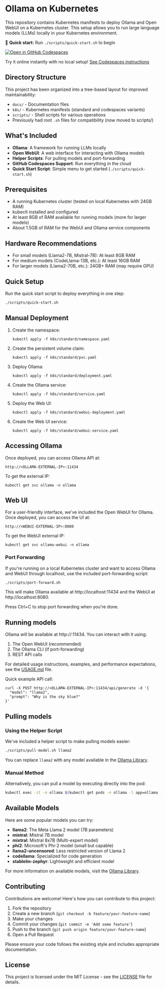 # Ollama on Kubernetes

This repository contains Kubernetes manifests to deploy Ollama and Open WebUI on a Kubernetes cluster. This setup allows you to run large language models (LLMs) locally in your Kubernetes environment.

🚀 **Quick start:** Run `./scripts/quick-start.sh` to begin

[![Open in GitHub Codespaces](https://github.com/codespaces/badge.svg)](https://codespaces.new/idvoretskyi/ollama-k8s)

Try it online instantly with no local setup! [See Codespaces instructions](docs/CODESPACES.md)

## Directory Structure

This project has been organized into a tree-based layout for improved maintainability:

- `docs/` - Documentation files
- `k8s/` - Kubernetes manifests (standard and codespaces variants)
- `scripts/` - Shell scripts for various operations
- Previously had root `.sh` files for compatibility (now moved to scripts/)

## What's Included

- **Ollama**: A framework for running LLMs locally
- **Open WebUI**: A web interface for interacting with Ollama models
- **Helper Scripts**: For pulling models and port-forwarding
- **GitHub Codespaces Support**: Run everything in the cloud
- **Quick Start Script**: Simple menu to get started (`./scripts/quick-start.sh`)

## Prerequisites

- A running Kubernetes cluster (tested on local Kubernetes with 24GB RAM)
- kubectl installed and configured
- At least 8GB of RAM available for running models (more for larger models)
- About 1.5GB of RAM for the WebUI and Ollama service components

## Hardware Recommendations

- For small models (Llama2-7B, Mistral-7B): At least 8GB RAM
- For medium models (CodeLlama-13B, etc.): At least 16GB RAM
- For larger models (Llama2-70B, etc.): 24GB+ RAM (may require GPU)

## Quick Setup

Run the quick start script to deploy everything in one step:

```bash
./scripts/quick-start.sh
```

## Manual Deployment

1. Create the namespace:
   ```
   kubectl apply -f k8s/standard/namespace.yaml
   ```

2. Create the persistent volume claim:
   ```
   kubectl apply -f k8s/standard/pvc.yaml
   ```

3. Deploy Ollama:
   ```
   kubectl apply -f k8s/standard/deployment.yaml
   ```

4. Create the Ollama service:
   ```
   kubectl apply -f k8s/standard/service.yaml
   ```

5. Deploy the Web UI:
   ```
   kubectl apply -f k8s/standard/webui-deployment.yaml
   ```

6. Create the Web UI service:
   ```
   kubectl apply -f k8s/standard/webui-service.yaml
   ```

## Accessing Ollama

Once deployed, you can access Ollama API at:
```
http://<OLLAMA-EXTERNAL-IP>:11434
```

To get the external IP:
```
kubectl get svc ollama -n ollama
```

## Web UI

For a user-friendly interface, we've included the Open WebUI for Ollama.
Once deployed, you can access the UI at:
```
http://<WEBUI-EXTERNAL-IP>:8080
```

To get the WebUI external IP:
```
kubectl get svc ollama-webui -n ollama
```

### Port Forwarding

If you're running on a local Kubernetes cluster and want to access Ollama and WebUI through localhost, use the included port-forwarding script:

```bash
./scripts/port-forward.sh
```

This will make Ollama available at http://localhost:11434 and the WebUI at http://localhost:8080.

Press Ctrl+C to stop port forwarding when you're done.

## Running models

Ollama will be available at http://<OLLAMA-EXTERNAL-IP>:11434. You can interact with it using:

1. The Open WebUI (recommended)
2. The Ollama CLI (if port-forwarding)
3. REST API calls

For detailed usage instructions, examples, and performance expectations, see the [USAGE.md](docs/USAGE.md) file.

Quick example API call:
```
curl -X POST http://<OLLAMA-EXTERNAL-IP>:11434/api/generate -d '{
  "model": "llama2",
  "prompt": "Why is the sky blue?"
}'
```

## Pulling models

### Using the Helper Script

We've included a helper script to make pulling models easier:

```bash
./scripts/pull-model.sh llama2
```

You can replace `llama2` with any model available in the [Ollama Library](https://ollama.ai/library).

### Manual Method

Alternatively, you can pull a model by executing directly into the pod:
```bash
kubectl exec -it -n ollama $(kubectl get pods -n ollama -l app=ollama -o jsonpath='{.items[0].metadata.name}') -- ollama pull llama2
```

## Available Models

Here are some popular models you can try:

- **llama2**: The Meta Llama 2 model (7B parameters)
- **mistral**: Mistral 7B model
- **mixtral**: Mixtral 8x7B (Multi-expert model)
- **phi2**: Microsoft's Phi-2 model (small but capable)
- **llama2-uncensored**: Less restricted version of Llama 2
- **codellama**: Specialized for code generation
- **stablelm-zephyr**: Lightweight and efficient model

For more information on available models, visit the [Ollama Library](https://ollama.ai/library).

## Contributing

Contributions are welcome! Here's how you can contribute to this project:

1. Fork the repository
2. Create a new branch (`git checkout -b feature/your-feature-name`)
3. Make your changes
4. Commit your changes (`git commit -m 'Add some feature'`)
5. Push to the branch (`git push origin feature/your-feature-name`)
6. Open a Pull Request

Please ensure your code follows the existing style and includes appropriate documentation.

## License

This project is licensed under the MIT License - see the [LICENSE](LICENSE) file for details.
